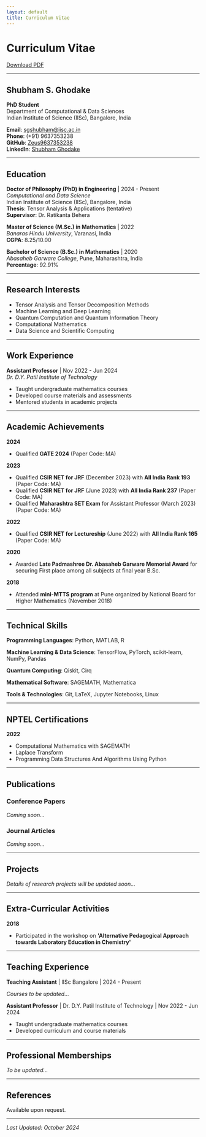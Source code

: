 ```yaml
---
layout: default
title: Curriculum Vitae
---
```


# Curriculum Vitae

[Download PDF](#)

---

## Shubham S. Ghodake 

**PhD Student**  
Department of Computational & Data Sciences  
Indian Institute of Science (IISc), Bangalore, India

**Email**: sgshubham@iisc.ac.in  
**Phone**: (+91) 9637353238  
**GitHub**: [Zeus9637353238](https://github.com/Zeus9637353238)  
**LinkedIn**: [Shubham Ghodake](https://linkedin.com/in/shubham-ghodake-2b7a221b1)

---

## Education

**Doctor of Philosophy (PhD) in Engineering** | 2024 - Present  
*Computational and Data Science*  
Indian Institute of Science (IISc), Bangalore, India  
**Thesis**: Tensor Analysis & Applications (tentative)  
**Supervisor**: Dr. Ratikanta Behera

**Master of Science (M.Sc.) in Mathematics** | 2022  
*Banaras Hindu University*, Varanasi, India  
**CGPA**: 8.25/10.00

**Bachelor of Science (B.Sc.) in Mathematics** | 2020  
*Abasaheb Garware College*, Pune, Maharashtra, India  
**Percentage**: 92.91%

---

## Research Interests

- Tensor Analysis and Tensor Decomposition Methods
- Machine Learning and Deep Learning
- Quantum Computation and Quantum Information Theory
- Computational Mathematics
- Data Science and Scientific Computing

---

## Work Experience

**Assistant Professor** | Nov 2022 - Jun 2024  
*Dr. D.Y. Patil Institute of Technology*
- Taught undergraduate mathematics courses
- Developed course materials and assessments
- Mentored students in academic projects

---

## Academic Achievements

**2024**  
- Qualified **GATE 2024** (Paper Code: MA)

**2023**  
- Qualified **CSIR NET for JRF** (December 2023) with **All India Rank 193** (Paper Code: MA)
- Qualified **CSIR NET for JRF** (June 2023) with **All India Rank 237** (Paper Code: MA)
- Qualified **Maharashtra SET Exam** for Assistant Professor (March 2023) (Paper Code: MA)

**2022**  
- Qualified **CSIR NET for Lectureship** (June 2022) with **All India Rank 165** (Paper Code: MA)

**2020**  
- Awarded **Late Padmashree Dr. Abasaheb Garware Memorial Award** for securing First place among all subjects at final year B.Sc.

**2018**  
- Attended **mini-MTTS program** at Pune organized by National Board for Higher Mathematics (November 2018)

---

## Technical Skills

**Programming Languages**: Python, MATLAB, R

**Machine Learning & Data Science**: TensorFlow, PyTorch, scikit-learn, NumPy, Pandas

**Quantum Computing**: Qiskit, Cirq

**Mathematical Software**: SAGEMATH, Mathematica

**Tools & Technologies**: Git, LaTeX, Jupyter Notebooks, Linux

---

## NPTEL Certifications

**2022**
- Computational Mathematics with SAGEMATH
- Laplace Transform
- Programming Data Structures And Algorithms Using Python

---

## Publications

### Conference Papers

*Coming soon...*

### Journal Articles

*Coming soon...*

---

## Projects

*Details of research projects will be updated soon...*

---

## Extra-Curricular Activities

**2018**  
- Participated in the workshop on **'Alternative Pedagogical Approach towards Laboratory Education in Chemistry'**

---

## Teaching Experience

**Teaching Assistant** | IISc Bangalore | 2024 - Present

*Courses to be updated...*

**Assistant Professor** | Dr. D.Y. Patil Institute of Technology | Nov 2022 - Jun 2024
- Taught undergraduate mathematics courses
- Developed curriculum and course materials

---

## Professional Memberships

*To be updated...*

---

## References

Available upon request.

---

*Last Updated: October 2024*

